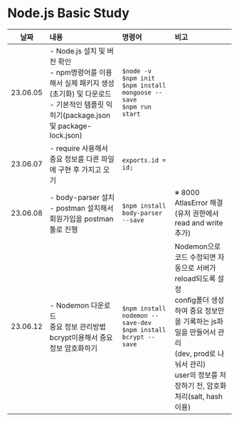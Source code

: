 # Node.js Basic Study

|날짜|내용|명령어|비고|
|:---:|:---|:---|:---|
|23.06.05|- Node.js 설치 및 버전 확인 <br>- npm명령어를 이용해서 실제 패키지 생성(초기화) 및 다운로드 <br>- 기본적인 템플릿 익히기(package.json 및 package-lock.json)|```$node -v``` <br>```$npm init``` <br>```$npm install mongoose --save``` <br>```$npm run start```| |
|23.06.07|- require 사용해서 중요 정보를 다른 파일에 구현 후 가지고 오기|```exports.id = id;```|
|23.06.08|- body-parser 설치 <br>- postman 설치해서 회원가입을 postman 툴로 진행|```$npm install body-parser --save```|※ 8000 AtlasError 해결(유저 권한에서 read and write 추가)|
|23.06.12|- Nodemon 다운로드 <br>중요 정보 관리방법 <br>bcrypt이용해서 중요 정보 암호화하기|```$npm install nodemon --save-dev``` <br> ```$npm install bcrypt --save``` <br>|Nodemon으로 코드 수정되면 자동으로 서버가 reload되도록 설정 <br>config폴더 생성하여 중요 정보만을 기록하는 js파일을 만들어서 관리 <br>(dev, prod로 나눠서 관리) <br>user의 정보를 저장하기 전, 암호화 처리(salt, hash 이용)|